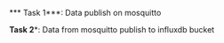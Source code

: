 *** Task 1***:
Data publish on mosquitto

**Task 2***:
Data from mosquitto publish to influxdb bucket